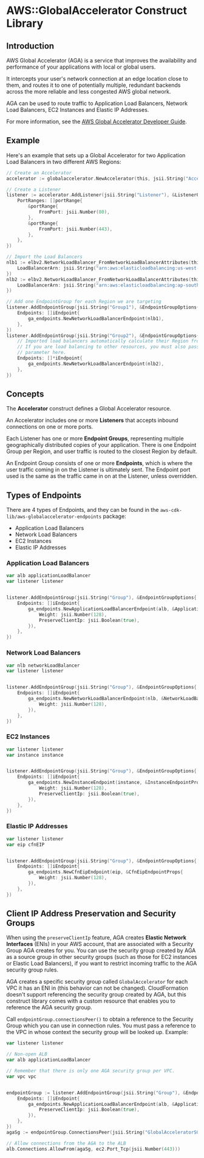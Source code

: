 # AWS::GlobalAccelerator Construct Library

## Introduction

AWS Global Accelerator (AGA) is a service that improves the availability and
performance of your applications with local or global users.

It intercepts your user's network connection at an edge location close to
them, and routes it to one of potentially multiple, redundant backends across
the more reliable and less congested AWS global network.

AGA can be used to route traffic to Application Load Balancers, Network Load
Balancers, EC2 Instances and Elastic IP Addresses.

For more information, see the [AWS Global
Accelerator Developer Guide](https://docs.aws.amazon.com/AWSCloudFormation/latest/UserGuide/AWS_GlobalAccelerator.html).

## Example

Here's an example that sets up a Global Accelerator for two Application Load
Balancers in two different AWS Regions:

```go
// Create an Accelerator
accelerator := globalaccelerator.NewAccelerator(this, jsii.String("Accelerator"))

// Create a Listener
listener := accelerator.AddListener(jsii.String("Listener"), &ListenerOptions{
	PortRanges: []portRange{
		&portRange{
			FromPort: jsii.Number(80),
		},
		&portRange{
			FromPort: jsii.Number(443),
		},
	},
})

// Import the Load Balancers
nlb1 := elbv2.NetworkLoadBalancer_FromNetworkLoadBalancerAttributes(this, jsii.String("NLB1"), &NetworkLoadBalancerAttributes{
	LoadBalancerArn: jsii.String("arn:aws:elasticloadbalancing:us-west-2:111111111111:loadbalancer/app/my-load-balancer1/e16bef66805b"),
})
nlb2 := elbv2.NetworkLoadBalancer_FromNetworkLoadBalancerAttributes(this, jsii.String("NLB2"), &NetworkLoadBalancerAttributes{
	LoadBalancerArn: jsii.String("arn:aws:elasticloadbalancing:ap-south-1:111111111111:loadbalancer/app/my-load-balancer2/5513dc2ea8a1"),
})

// Add one EndpointGroup for each Region we are targeting
listener.AddEndpointGroup(jsii.String("Group1"), &EndpointGroupOptions{
	Endpoints: []iEndpoint{
		ga_endpoints.NewNetworkLoadBalancerEndpoint(nlb1),
	},
})
listener.AddEndpointGroup(jsii.String("Group2"), &EndpointGroupOptions{
	// Imported load balancers automatically calculate their Region from the ARN.
	// If you are load balancing to other resources, you must also pass a `region`
	// parameter here.
	Endpoints: []*iEndpoint{
		ga_endpoints.NewNetworkLoadBalancerEndpoint(nlb2),
	},
})
```

## Concepts

The **Accelerator** construct defines a Global Accelerator resource.

An Accelerator includes one or more **Listeners** that accepts inbound
connections on one or more ports.

Each Listener has one or more **Endpoint Groups**, representing multiple
geographically distributed copies of your application. There is one Endpoint
Group per Region, and user traffic is routed to the closest Region by default.

An Endpoint Group consists of one or more **Endpoints**, which is where the
user traffic coming in on the Listener is ultimately sent. The Endpoint port
used is the same as the traffic came in on at the Listener, unless overridden.

## Types of Endpoints

There are 4 types of Endpoints, and they can be found in the
`aws-cdk-lib/aws-globalaccelerator-endpoints` package:

* Application Load Balancers
* Network Load Balancers
* EC2 Instances
* Elastic IP Addresses

### Application Load Balancers

```go
var alb applicationLoadBalancer
var listener listener


listener.AddEndpointGroup(jsii.String("Group"), &EndpointGroupOptions{
	Endpoints: []iEndpoint{
		ga_endpoints.NewApplicationLoadBalancerEndpoint(alb, &ApplicationLoadBalancerEndpointOptions{
			Weight: jsii.Number(128),
			PreserveClientIp: jsii.Boolean(true),
		}),
	},
})
```

### Network Load Balancers

```go
var nlb networkLoadBalancer
var listener listener


listener.AddEndpointGroup(jsii.String("Group"), &EndpointGroupOptions{
	Endpoints: []iEndpoint{
		ga_endpoints.NewNetworkLoadBalancerEndpoint(nlb, &NetworkLoadBalancerEndpointProps{
			Weight: jsii.Number(128),
		}),
	},
})
```

### EC2 Instances

```go
var listener listener
var instance instance


listener.AddEndpointGroup(jsii.String("Group"), &EndpointGroupOptions{
	Endpoints: []iEndpoint{
		ga_endpoints.NewInstanceEndpoint(instance, &InstanceEndpointProps{
			Weight: jsii.Number(128),
			PreserveClientIp: jsii.Boolean(true),
		}),
	},
})
```

### Elastic IP Addresses

```go
var listener listener
var eip cfnEIP


listener.AddEndpointGroup(jsii.String("Group"), &EndpointGroupOptions{
	Endpoints: []iEndpoint{
		ga_endpoints.NewCfnEipEndpoint(eip, &CfnEipEndpointProps{
			Weight: jsii.Number(128),
		}),
	},
})
```

## Client IP Address Preservation and Security Groups

When using the `preserveClientIp` feature, AGA creates
**Elastic Network Interfaces** (ENIs) in your AWS account, that are
associated with a Security Group AGA creates for you. You can use the
security group created by AGA as a source group in other security groups
(such as those for EC2 instances or Elastic Load Balancers), if you want to
restrict incoming traffic to the AGA security group rules.

AGA creates a specific security group called `GlobalAccelerator` for each VPC
it has an ENI in (this behavior can not be changed). CloudFormation doesn't
support referencing the security group created by AGA, but this construct
library comes with a custom resource that enables you to reference the AGA
security group.

Call `endpointGroup.connectionsPeer()` to obtain a reference to the Security Group
which you can use in connection rules. You must pass a reference to the VPC in whose
context the security group will be looked up. Example:

```go
var listener listener

// Non-open ALB
var alb applicationLoadBalancer

// Remember that there is only one AGA security group per VPC.
var vpc vpc


endpointGroup := listener.AddEndpointGroup(jsii.String("Group"), &EndpointGroupOptions{
	Endpoints: []iEndpoint{
		ga_endpoints.NewApplicationLoadBalancerEndpoint(alb, &ApplicationLoadBalancerEndpointOptions{
			PreserveClientIp: jsii.Boolean(true),
		}),
	},
})
agaSg := endpointGroup.ConnectionsPeer(jsii.String("GlobalAcceleratorSG"), vpc)

// Allow connections from the AGA to the ALB
alb.Connections.AllowFrom(agaSg, ec2.Port_Tcp(jsii.Number(443)))
```
